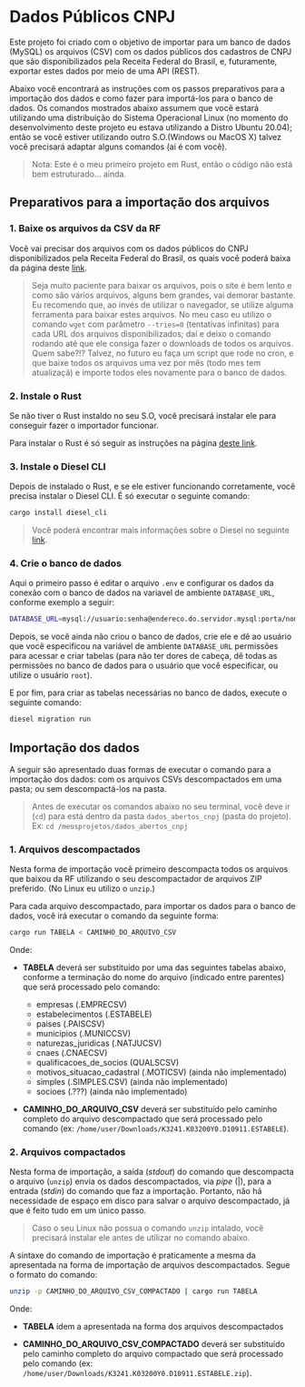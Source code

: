 # Dados Públicos CNPJ

Este projeto foi criado com o objetivo de importar para um banco de dados (MySQL) os arquivos (CSV) com os dados públicos dos cadastros de CNPJ que são disponibilizados pela Receita Federal do Brasil, e, futuramente, exportar estes dados por meio de uma API (REST).

Abaixo você encontrará as instruções com os passos preparativos para a importação dos dados e como fazer para importá-los para o banco de dados. Os comandos mostrados abaixo assumem que você estará utilizando uma distribuição do Sistema Operacional Linux (no momento do desenvolvimento deste projeto eu estava utilizando a Distro Ubuntu 20.04); então se você estiver utilizando outro S.O.(Windows ou MacOS X) talvez você precisará adaptar alguns comandos (ai é com você).

>Nota: Este é o meu primeiro projeto em Rust, então o código não está bem estruturado... ainda.

## Preparativos para a importação dos arquivos

### 1. Baixe os arquivos da CSV da RF

Você vai precisar dos arquivos com os dados públicos do CNPJ disponibilizados pela Receita Federal do Brasil, os quais você poderá baixa da página deste [link](https://www.gov.br/receitafederal/pt-br/assuntos/orientacao-tributaria/cadastros/consultas/dados-publicos-cnpj).

>Seja muito paciente para baixar os arquivos, pois o site é bem lento e como são vários arquivos, alguns bem grandes, vai demorar bastante. Eu recomendo que, ao invés de utilizar o navegador, se utilize alguma ferramenta para baixar estes arquivos. No meu caso eu utilizo o comando `wget` com parâmetro `--tries=0` (tentativas infinitas) para cada URL dos arquivos disponibilizados; daí e deixo o comando rodando até que ele consiga fazer o downloads de todos os arquivos. Quem sabe?!? Talvez, no futuro eu faça um script que rode no cron, e que baixe todos os arquivos uma vez por mês (todo mes tem atualizaçã) e importe todos eles novamente para o banco de dados.

### 2. Instale o Rust

Se não tiver o Rust instaldo no seu S.O, você precisará instalar ele para conseguir fazer o importador funcionar.

Para instalar o Rust é só seguir as instruções na página [deste link](https://www.rust-lang.org/pt-BR/tools/install).

### 3. Instale o Diesel CLI

Depois de instalado o Rust, e se ele estiver funcionando corretamente, você precisa instalar o Diesel CLI. É só executar o seguinte comando:

```bash
cargo install diesel_cli
```

>Você poderá encontrar mais informações sobre o Diesel no seguinte [link](https://diesel.rs/guides/getting-started).

### 4. Crie o banco de dados

Aqui o primeiro passo é editar o arquivo `.env` e configurar os dados da conexão com o banco de dados na variavel de ambiente `DATABASE_URL`, conforme exemplo a seguir:

```bash
DATABASE_URL=mysql://usuario:senha@endereco.do.servidor.mysql:porta/nome_do_banco_de_dados_mysql
```

Depois, se você ainda não criou o banco de dados, crie ele e dê ao usuário que você especificou na variável de ambiente `DATABASE_URL` permissões para acessar e criar tabelas (para não ter dores de cabeça, dê todas as permissões no banco de dados para o usuário que você especificar, ou utilize o usuário `root`).

E por fim, para criar as tabelas necessárias no banco de dados, execute o seguinte comando:

```bash
diesel migration run
```

## Importação dos dados

A seguir são apresentado duas formas de executar o comando para a importação dos dados: com os arquivos CSVs descompactados em uma pasta; ou sem descompactá-los na pasta.

>Antes de executar os comandos abaixo no seu terminal, você deve ir (`cd`) para  está dentro da pasta `dados_abertos_cnpj` (pasta do projeto). Ex: `cd /meusprojetos/dados_abertos_cnpj`

### 1. Arquivos descompactados

Nesta forma de importação você primeiro descompacta todos os arquivos que baixou da RF utilizando o seu descompactador de arquivos ZIP preferido. (No Linux eu utilizo o `unzip`.)

Para cada arquivo descompactado, para importar os dados para o banco de dados, você irá executar o comando da seguinte forma:

```bash
cargo run TABELA < CAMINHO_DO_ARQUIVO_CSV
```

Onde:

- __TABELA__ deverá ser substituído por uma das seguintes tabelas abaixo, conforme a terminação do nome do arquivo (indicado entre parentes) que será processado pelo comando:

  - empresas (.EMPRECSV)
  - estabelecimentos (.ESTABELE)
  - paises (.PAISCSV)
  - municipios (.MUNICCSV)
  - naturezas_juridicas (.NATJUCSV)
  - cnaes (.CNAECSV)
  - qualificacoes_de_socios (QUALSCSV)
  - motivos_situacao_cadastral (.MOTICSV) (ainda não implementado)
  - simples (.SIMPLES.CSV) (ainda não implementado)
  - socioes (.???) (ainda não implementado)

- __CAMINHO_DO_ARQUIVO_CSV__ deverá ser substituído pelo caminho completo do arquivo descompactado que será processado pelo comando (ex: `/home/user/Downloads/K3241.K03200Y0.D10911.ESTABELE`).

### 2. Arquivos compactados

Nesta forma de importação, a saída (_stdout_) do comando que descompacta  o arquivo (`unzip`) envia os dados descompactados, via _pipe_ (|), para a entrada (_stdin_) do comando que faz a importação. Portanto, não há necessidade de espaço em disco para salvar o arquivo descompactado, já que é feito tudo em um único passo.
> Caso o seu Linux não possua o comando `unzip` intalado, você precisará instalar ele antes de utilizar no comando abaixo.

A sintaxe do comando de importação é praticamente a mesma da apresentada na forma de importação de arquivos descompactados. Segue o formato do comando:

```bash
unzip -p CAMINHO_DO_ARQUIVO_CSV_COMPACTADO | cargo run TABELA
```

Onde:

- __TABELA__  ídem a apresentada na forma dos arquivos descompactados

- __CAMINHO_DO_ARQUIVO_CSV_COMPACTADO__  deverá ser substituído pelo caminho completo do arquivo compactado que será processado pelo comando (ex: `/home/user/Downloads/K3241.K03200Y0.D10911.ESTABELE.zip`).
